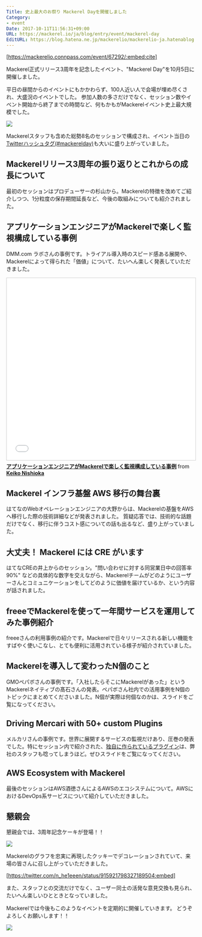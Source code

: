 ```yaml
---
Title: 史上最大のお祭り Mackerel Dayを開催しました
Category:
- event
Date: 2017-10-11T11:56:31+09:00
URL: https://mackerel.io/ja/blog/entry/event/mackerel-day
EditURL: https://blog.hatena.ne.jp/mackerelio/mackerelio-ja.hatenablog.mackerel.io/atom/entry/8599973812305471768
---
```


[https://mackerelio.connpass.com/event/67292/:embed:cite]

Mackerel正式リリース3周年を記念したイベント、"Mackerel Day"を10月5日に開催しました。

平日の昼間からのイベントにもかかわらず、100人近い人で会場が埋め尽くされ、大盛況のイベントでした。
参加人数の多さだけでなく、セッション数やイベント開始から終了までの時間など、何もかもがMackerelイベント史上最大規模でした。

![](https://cdn-ak.f.st-hatena.com/images/fotolife/m/mackerelio/20171010/20171010163501.jpg)

Mackerelスタッフも含めた総勢8名のセッションで構成され、イベント当日の[Twitterハッシュタグ(#mackerelday)](https://togetter.com/li/1158402)も大いに盛り上がっていました。

## Mackerelリリース3周年の振り返りとこれからの成長について

最初のセッションはプロデューサーの杉山から。Mackerelの特徴を改めてご紹介しつつ、1分粒度の保存期間延長など、今後の取組みについても紹介されました。

<script async class="speakerdeck-embed" data-id="ce95b219a55844d99018c6f34f257c98" data-ratio="1.77777777777778" src="//speakerdeck.com/assets/embed.js"></script>

## アプリケーションエンジニアがMackerelで楽しく監視構成している事例

DMM.com ラボさんの事例です。トライアル導入時のスピード感ある展開や、Mackerelによって得られた「価値」について、たいへん楽しく発表していただきました。

<iframe src="//www.slideshare.net/slideshow/embed_code/key/mI4XF3453U2Q78" width="595" height="485" frameborder="0" marginwidth="0" marginheight="0" scrolling="no" style="border:1px solid #CCC; border-width:1px; margin-bottom:5px; max-width: 100%;" allowfullscreen> </iframe> <div style="margin-bottom:5px"> <strong> <a href="//www.slideshare.net/KeikoNishioka/mackerel-80523541" title="アプリケーションエンジニアがMackerelで楽しく監視構成している事例" target="_blank">アプリケーションエンジニアがMackerelで楽しく監視構成している事例</a> </strong> from <strong><a href="https://www.slideshare.net/KeikoNishioka" target="_blank">Keiko Nishioka</a></strong> </div>

## Mackerel インフラ基盤 AWS 移行の舞台裏

はてなのWebオペレーションエンジニアの大野からは、Mackerelの基盤をAWSへ移行した際の技術詳細などが発表されました。
質疑応答では、技術的な話題だけでなく、移行に伴うコスト感についての話も出るなど、盛り上がっていました。

<script async class="speakerdeck-embed" data-id="b3a93541179e4a7d872f7c8b3194a657" data-ratio="1.33507170795306" src="//speakerdeck.com/assets/embed.js"></script>

## 大丈夫！ Mackerel には CRE がいます

はてなCREの井上からのセッション。"問い合わせに対する同営業日中の回答率 90%" などの具体的な数字を交えながら、Mackerelチームがどのようにユーザーさんとコミュニケーションをしてどのように価値を届けているか、という内容が話されました。

<script async class="speakerdeck-embed" data-id="a2f688afa24c4d3387f83c50145c5d81" data-ratio="1.77777777777778" src="//speakerdeck.com/assets/embed.js"></script>

## freeeでMackerelを使って一年間サービスを運用してみた事例紹介

freeeさんの利用事例の紹介です。Mackerelで日々リリースされる新しい機能をすばやく使いこなし、とても便利に活用されている様子が紹介されていました。

<script async class="speakerdeck-embed" data-id="e9bec28fd1ff42f4b33ecaa922ffecfa" data-ratio="1.44428772919605" src="//speakerdeck.com/assets/embed.js"></script>

## Mackerelを導入して変わったN個のこと

GMOペパボさんの事例です。「入社したらそこにMackerelがあった」というMackerelネイティブの髙石さんの発表。ペパボさん社内での活用事例をN個のトピックにまとめてくださいました。N個が実際は何個なのかは、スライドをご覧になってください。

<script async class="speakerdeck-embed" data-id="de8ca06ee61345b0acaab7ae13970681" data-ratio="1.77777777777778" src="//speakerdeck.com/assets/embed.js"></script>

## Driving Mercari with 50+ custom Plugins

メルカリさんの事例です。世界に展開するサービスの監視だけあり、圧巻の発表でした。特にセッション内で紹介された、[独自に作られているプラグイン](https://github.com/kazeburo/custom-mackerel-plugins)は、弊社のスタッフも唸ってしまうほど。ぜひスライドをご覧になってください。

<script async class="speakerdeck-embed" data-id="e1b4c44a34ae45bcb4123e31ba634839" data-ratio="1.77777777777778" src="//speakerdeck.com/assets/embed.js"></script>

## AWS Ecosystem with Mackerel

最後のセッションはAWS酒徳さんによるAWSのエコシステムについて。AWSにおけるDevOps系サービスについて紹介していただきました。

## 懇親会

懇親会では、3周年記念ケーキが登場！！

![](https://cdn-ak.f.st-hatena.com/images/fotolife/m/mackerelio/20171010/20171010163432.jpg)

Mackerelのグラフを忠実に再現したクッキーでデコレーションされていて、来場の皆さんに召し上がっていただきました。

[https://twitter.com/n_he1eeen/status/915921798327189504:embed]

また、スタッフとの交流だけでなく、ユーザー同士の活発な意見交換も見られ、たいへん楽しいひとときとなっていました。

Mackerelでは今後もこのようなイベントを定期的に開催していきます。
どうぞよろしくお願いします！！

![](https://cdn-ak.f.st-hatena.com/images/fotolife/m/mackerelio/20171010/20171010163447.jpg)
